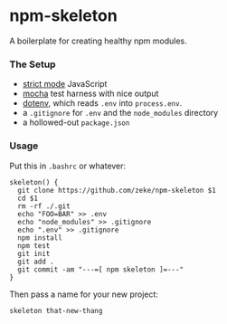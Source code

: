 # npm-skeleton

A boilerplate for creating healthy npm modules.

### The Setup

- [strict mode](http://stackoverflow.com/questions/1335851/what-does-use-strict-do-in-javascript-and-what-is-the-reasoning-behind-it) JavaScript
- [mocha](visionmedia.github.io/mocha/) test harness with nice output
- [dotenv](https://github.com/bkeepers/dotenv), which reads `.env` into `process.env`.
- a `.gitignore` for `.env` and the `node_modules` directory
- a hollowed-out `package.json`

### Usage

Put this in `.bashrc` or whatever:

```
skeleton() {
  git clone https://github.com/zeke/npm-skeleton $1
  cd $1
  rm -rf ./.git
  echo "FOO=BAR" >> .env
  echo "node_modules" >> .gitignore
  echo ".env" >> .gitignore
  npm install
  npm test
  git init
  git add .
  git commit -am "---=[ npm skeleton ]=---"
}
```

Then pass a name for your new project:

```
skeleton that-new-thang
```
